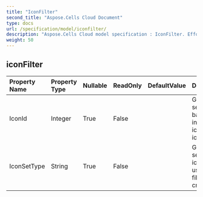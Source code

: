 ```yaml
---
title: "IconFilter"
second_title: "Aspose.Cells Cloud Document"
type: docs
url: /specification/model/iconfilter/
description: "Aspose.Cells Cloud model specification : IconFilter. Effortlessly handle Excel and other spreadsheet documents with features like opening, generating, editing, splitting, merging, comparing, and converting."
weight: 50
---
```


## **iconFilter**

 

| Property Name | Property Type | Nullable |  ReadOnly | DefaultValue | Description | 
| :- | :- | :- |:- |  :- | :- |
| IconId | Integer | True |  False |  | Gets and sets Zero-based index of an icon in an icon set.  |  
| IconSetType | String | True |  False |  | Gets and sets which icon set is used in the filter criteria.  |  

